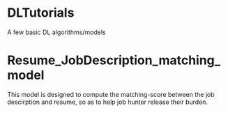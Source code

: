 # DLTutorials
A few basic DL algorithms/models


# Resume_JobDescription_matching_model
This model is designed to compute the matching-score between the job descirption and resume, so as to help job hunter release their burden.
